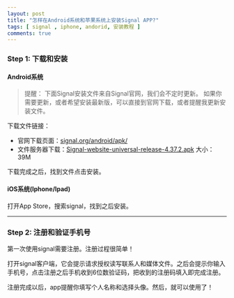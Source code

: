 ```yaml
---
layout: post
title: "怎样在Android系统和苹果系统上安装Signal APP?"
tags: [ signal , iphone, andorid, 安装教程 ]
comments: true
---
```

### Step 1: 下载和安装

#### Android系统

> 提醒：
> 下面Signal安装文件来自Signal官网，我们会不定时更新。
> 如果你需要更新，或者希望安装最新版，可以直接到官网下载，或者提醒我更新安装文件。

下载文件链接：

- 官网下载页面：[signal.org/android/apk/][online] 
- 文件服务器下载：[Signal-website-universal-release-4.37.2.apk][signal@w8] 大小：39M

下载完成之后，找到文件点击安装。

#### iOS系统(Iphone/Ipad)

打开App Store，搜索signal，找到之后安装。

<hr>

### Step 2: 注册和验证手机号

第一次使用signal需要注册。注册过程很简单！

打开signal客户端，它会提示请求授权读写联系人和媒体文件。之后会提示你输入手机号，点击注册之后手机收到6位数验证码，把收到的注册码填入即完成注册。

注册完成以后，app提醒你填写个人名称和选择头像。然后，就可以使用了！

[signal@w8]:<https://w8.undervineyard.com/Signal-website-universal-release-4.37.2.apk>
[online]:<https://signal.org/android/apk/>